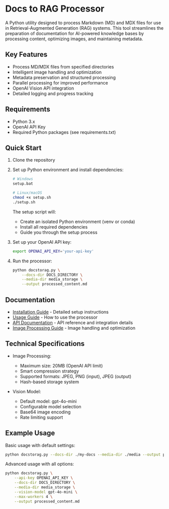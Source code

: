 # Docs to RAG Processor

A Python utility designed to process Markdown (MD) and MDX files for use in Retrieval-Augmented Generation (RAG) systems. This tool streamlines the preparation of documentation for AI-powered knowledge bases by processing content, optimizing images, and maintaining metadata.

## Key Features

- Process MD/MDX files from specified directories
- Intelligent image handling and optimization
- Metadata preservation and structured processing
- Parallel processing for improved performance
- OpenAI Vision API integration
- Detailed logging and progress tracking

## Requirements

- Python 3.x
- OpenAI API Key
- Required Python packages (see requirements.txt)

## Quick Start

1. Clone the repository

2. Set up Python environment and install dependencies:
   ```bash
   # Windows
   setup.bat

   # Linux/macOS
   chmod +x setup.sh
   ./setup.sh
   ```
   The setup script will:
   - Create an isolated Python environment (venv or conda)
   - Install all required dependencies
   - Guide you through the setup process

3. Set up your OpenAI API key:
   ```bash
   export OPENAI_API_KEY='your-api-key'
   ```

4. Run the processor:
   ```bash
   python docstorag.py \
       --docs-dir DOCS_DIRECTORY \
       --media-dir media_storage \
       --output processed_content.md
   ```

## Documentation

- [Installation Guide](docs/INSTALLATION.md) - Detailed setup instructions
- [Usage Guide](docs/USAGE.md) - How to use the processor
- [API Documentation](docs/API.md) - API reference and integration details
- [Image Processing Guide](docs/IMAGES.md) - Image handling and optimization

## Technical Specifications

- Image Processing:
  - Maximum size: 20MB (OpenAI API limit)
  - Smart compression strategy
  - Supported formats: JPEG, PNG (input), JPEG (output)
  - Hash-based storage system

- Vision Model:
  - Default model: gpt-4o-mini
  - Configurable model selection
  - Base64 image encoding
  - Rate limiting support

## Example Usage

Basic usage with default settings:
```bash
python docstorag.py --docs-dir ./my-docs --media-dir ./media --output processed.md
```

Advanced usage with all options:
```bash
python docstorag.py \
    --api-key OPENAI_API_KEY \
    --docs-dir DOCS_DIRECTORY \
    --media-dir media_storage \
    --vision-model gpt-4o-mini \
    --max-workers 4 \
    --output processed_content.md
```